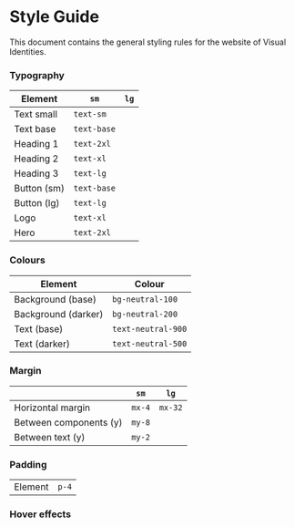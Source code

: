# Style Guide

This document contains the general styling rules for the website of Visual Identities.

### Typography

| Element     | `sm`        | `lg` |
| ----------- | ----------- | ---- |
| Text small  | `text-sm`   |      |
| Text base   | `text-base` |      |
| Heading 1   | `text-2xl`  |      |
| Heading 2   | `text-xl`   |      |
| Heading 3   | `text-lg`   |      |
| Button (sm) | `text-base` |      |
| Button (lg) | `text-lg`   |      |
| Logo        | `text-xl`   |      |
| Hero        | `text-2xl`  |      |

### Colours

| Element             | Colour             |
| ------------------- | ------------------ |
| Background (base)   | `bg-neutral-100`   |
| Background (darker) | `bg-neutral-200`   |
| Text (base)         | `text-neutral-900` |
| Text (darker)       | `text-neutral-500` |

### Margin

|                        | `sm`   | `lg`    |
| ---------------------- | ------ | ------- |
| Horizontal margin      | `mx-4` | `mx-32` |
| Between components (y) | `my-8` |         |
| Between text (y)       | `my-2` |         |

### Padding

|         |       |
| ------- | ----- |
| Element | `p-4` |

### Hover effects
